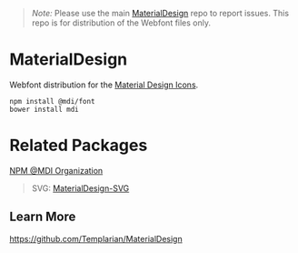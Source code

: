 > *Note:* Please use the main [MaterialDesign](https://github.com/Templarian/MaterialDesign/issues) repo to report issues. This repo is for distribution of the Webfont files only.

# MaterialDesign

Webfont distribution for the [Material Design Icons](https://materialdesignicons.com).

```
npm install @mdi/font
bower install mdi
```

# Related Packages

[NPM @MDI Organization](https://npmjs.com/org/mdi)

> SVG: [MaterialDesign-SVG](https://github.com/Templarian/MaterialDesign-SVG)

## Learn More

https://github.com/Templarian/MaterialDesign
